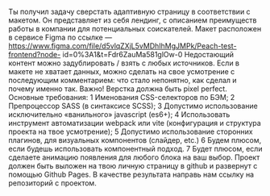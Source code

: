 Ты получил задачу сверстать адаптивную страницу в соответствии с макетом. Он представляет из себя
лендинг, с описанием преимуществ работы в компании для потенциальных соискателей.
Макет расположен в сервисе Figma по ссылке —
https://www.figma.com/file/d5vlqZXjL5vMDhIhMgJMPk/Peach-test-frontend?node-
id=0%3A1&t=Fdr6ZauMa581glOw-0
Недостающий контент можно задублировать / взять с любых источников. Если в макете не хватает
данных, можно сделать на свое усмотрение с последующим комментарием: что стало непонятно, как
сделал и почему именно так.
Важно! Верстка должна быть pixel perfect.
Основные требования:
1 Именования CSS-селекторов по БЭМ;
2 Препроцессор SASS (в синтаксисе SCSS);
3 Допустимо использование исключительно «ванильного» javascript (es6+);
4 Использовать инструмент автоматизации webpack или vite (конфигурация и структура проекта
на твое усмотрение);
5 Допустимо использование сторонних плагинов, для визуальных компонентов (слайдер,
etc.)
6 Будем плюсом, если будешь использовать компонентный подход.
7 Будет плюсом, если сделаете анимацию появления для любого блока на ваш выбор.
Проект должен быть выложен на твою личную страницу в github и развернут с помощью Github Pages.
В качестве результата направь нам ссылку на репозиторий с проектом.
